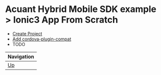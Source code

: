# Acuant Hybrid Mobile SDK example > Ionic3 App From Scratch #

* [Create Project](create-project/README.md)
* [Add cordova-plugin-compat](add-cordova-plugin-compat/README.md)
* TODO

| Navigation |
| ---------- |
| [Up](../README.md) |
